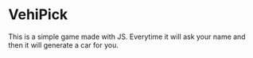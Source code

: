 # VehiPick
This is a simple game made with JS. Everytime it will ask your name and then it will generate a car for you.